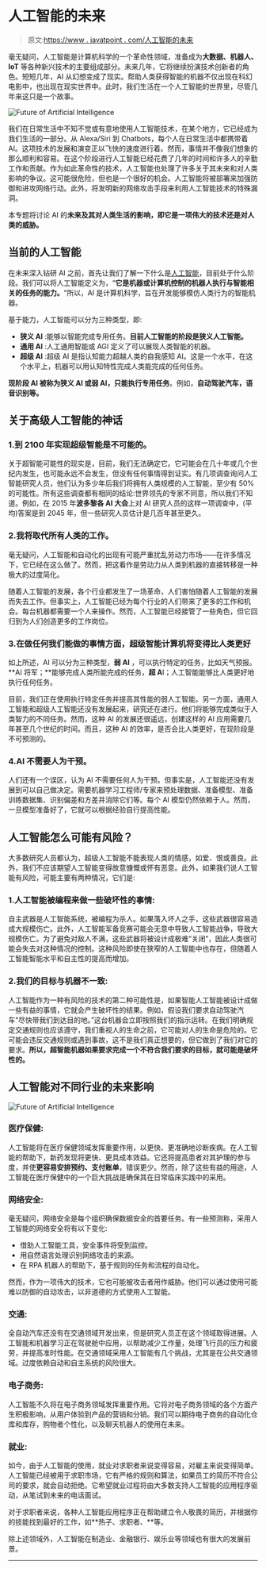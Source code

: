 # 人工智能的未来

> 原文:[https://www . javatpoint . com/人工智能的未来](https://www.javatpoint.com/future-of-artificial-intelligence)

毫无疑问，人工智能是计算机科学的一个革命性领域，准备成为**大数据、机器人、IoT** 等各种新兴技术的主要组成部分。未来几年，它将继续扮演技术创新者的角色。短短几年，AI 从幻想变成了现实。帮助人类获得智能的机器不仅出现在科幻电影中，也出现在现实世界中。此时，我们生活在一个人工智能的世界里，尽管几年来这只是一个故事。

![Future of Artificial Intelligence](../Images/7ad3a96ef2761fbe2f1f2d78c48a2bb0.png)

我们在日常生活中不知不觉或有意地使用人工智能技术，在某个地方，它已经成为我们生活的一部分。从 Alexa/Siri 到 Chatbots，每个人在日常生活中都携带着 AI。这项技术的发展和演变正以飞快的速度进行着。然而，事情并不像我们想象的那么顺利和容易。在这个阶段进行人工智能已经花费了几年的时间和许多人的辛勤工作和贡献。作为如此革命性的技术，人工智能也处理了许多关于其未来和对人类影响的争议。这可能很危险，但也是一个很好的机会。人工智能将被部署来加强防御和进攻网络行动。此外，将发明新的网络攻击手段来利用人工智能技术的特殊漏洞。

本专题将讨论 AI 的**未来及其对人类生活的影响，即它是一项伟大的技术还是对人类的威胁。**

## 当前的人工智能

在未来深入钻研 AI 之前，首先让我们了解一下什么是[人工智能](https://www.javatpoint.com/artificial-intelligence-tutorial)，目前处于什么阶段。我们可以将人工智能定义为，“**它是机器或计算机控制的机器人执行与智能相关的任务的能力。**“所以，AI 是计算机科学，旨在开发能够模仿人类行为的智能机器。

基于能力，人工智能可以分为三种类型，即:

*   **狭义 AI** :能够以智能完成专用任务。**目前人工智能的阶段是狭义人工智能。**
*   **通用 AI** :人工通用智能或 AGI 定义了可以展现人类智能的机器。
*   **超级 AI** :超级 AI 是指认知能力超越人类的自我感知 AI。这是一个水平，在这个水平上，机器可以用认知特性完成人类能完成的任何任务。

**现阶段 AI 被称为狭义 AI 或弱 AI，只能执行专用任务**。例如，**自动驾驶汽车，语音识别等。**

## 关于高级人工智能的神话

### 1.到 2100 年实现超级智能是不可能的。

关于超智能可能性的现实是，目前，我们无法确定它。它可能会在几十年或几个世纪内发生，也可能永远不会发生，但没有任何事情得到证实。有几项调查询问人工智能研究人员，他们认为多少年后我们将拥有人类规模的人工智能，至少有 50%的可能性。所有这些调查都有相同的结论:世界领先的专家不同意，所以我们不知道。例如，在 2015 年**波多黎各 AI 大会**上对 AI 研究人员的这样一项调查中，(平均)答案是到 2045 年，但一些研究人员估计是几百年甚至更久。

### 2.我将取代所有人类的工作。

毫无疑问，人工智能和自动化的出现有可能严重扰乱劳动力市场——在许多情况下，它已经在这么做了。然而，把这看作是劳动力从人类到机器的直接转移是一种极大的过度简化。

随着人工智能的发展，各个行业都发生了一场革命，人们害怕随着人工智能的发展而失去工作。但事实上，人工智能已经为每个行业的人们带来了更多的工作和机会。每台机器都需要一个人来操作。然而，人工智能已经接管了一些角色，但它回归到为人们创造更多的工作岗位。

### 3.在做任何我们能做的事情方面，超级智能计算机将变得比人类更好

如上所述，AI 可以分为三种类型，**弱 AI** ，可以执行特定的任务，比如天气预报。**AI 将军；**能够完成人类所能完成的任务，**超 A**I；人工智能能够比人类更好地执行任何任务。

目前，我们正在使用执行特定任务并提高其性能的弱人工智能。另一方面，通用人工智能和超级人工智能还没有发展起来，研究还在进行。他们将能够完成类似于人类智力的不同任务。然而，这种 AI 的发展还很遥远，创建这样的 AI 应用需要几年甚至几个世纪的时间。而且，这种 AI 的效率，是否会比人类更好，在现阶段是不可预测的。

### 4.AI 不需要人为干预。

人们还有一个误区，认为 AI 不需要任何人为干预。但事实是，人工智能还没有发展到可以自己做决定。需要机器学习工程师/专家来预处理数据、准备模型、准备训练数据集、识别偏差和方差并消除它们等。每个 AI 模型仍然依赖于人。然而，一旦模型准备好了，它就可以根据经验自行提高性能。

## 人工智能怎么可能有风险？

大多数研究人员都认为，超级人工智能不能表现人类的情感，如爱、恨或善良。此外，我们不应该期望人工智能变得故意慷慨或怀有恶意。此外，如果我们说人工智能有风险，可能主要有两种情况，它们是:

### 1.人工智能被编程来做一些破坏性的事情:

自主武器是人工智能系统，被编程为杀人。如果落入坏人之手，这些武器很容易造成大规模伤亡。此外，人工智能军备竞赛可能会无意中导致人工智能战争，导致大规模伤亡。为了避免对敌人不满，这些武器将被设计成极难“关闭”，因此人类很可能会失去对这种情况的控制。这种风险即使在狭窄的人工智能中也存在，但随着人工智能智能水平和自主性的提高而增加。

### 2.我们的目标与机器不一致:

人工智能作为一种有风险的技术的第二种可能性是，如果智能人工智能被设计成做一些有益的事情，它就会产生破坏性的结果。例如，假设我们要求自动驾驶汽车“尽快带我们到达目的地。”这台机器会立即按照我们的指示运转。在我们明确规定交通规则也应该遵守，我们重视人的生命之前，它可能对人的生命是危险的。它可能会违反交通规则或遇到事故，这不是我们真正想要的，但它做到了我们对它的要求。**所以，超智能机器如果要求完成一个不符合我们要求的目标，就可能是破坏性的。**

## 人工智能对不同行业的未来影响

![Future of Artificial Intelligence](../Images/e60d4534494e7b596ff499dc870f1c33.png)

### 医疗保健:

人工智能将在医疗保健领域发挥重要作用，以更快、更准确地诊断疾病。在人工智能的帮助下，新药发现将更快、更具成本效益。它还将提高患者对其护理的参与度，并使**更容易安排预约、支付账单**，错误更少。然而，除了这些有益的用途，人工智能在医疗保健中的一个巨大挑战是确保其在日常临床实践中的采用。

### 网络安全:

毫无疑问，网络安全是每个组织确保数据安全的首要任务。有一些预测称，采用人工智能的网络安全将有以下变化:

*   借助人工智能工具，安全事件将受到监控。
*   用自然语言处理识别网络攻击的来源。
*   在 RPA 机器人的帮助下，基于规则的任务和流程的自动化。

然而，作为一项伟大的技术，它也可能被攻击者用作威胁。他们可以通过使用可能难以防御的自动攻击，以非道德的方式使用人工智能。

### 交通:

全自动汽车还没有在交通领域开发出来，但是研究人员正在这个领域取得进展。人工智能和机器学习正在驾驶舱中应用，以帮助减少工作量，处理飞行员的压力和疲劳，并提高准时性能。在交通领域采用人工智能有几个挑战，尤其是在公共交通领域。过度依赖自动和自主系统的风险很大。

### 电子商务:

人工智能不久将在电子商务领域发挥重要作用。它将对电子商务领域的各个方面产生积极影响，从用户体验到产品的营销和分销。我们可以期待电子商务的自动化仓库和库存，购物者个性化，以及聊天机器人的使用在未来。

### 就业:

如今，由于人工智能的使用，就业对求职者来说变得容易，对雇主来说变得简单。人工智能已经被用于求职市场，它有严格的规则和算法，如果员工的简历不符合公司的要求，就会自动拒绝。它希望就业过程将由大多数支持人工智能的应用程序驱动，从笔试到未来的电话面试。

对于求职者来说，各种人工智能应用程序正在帮助建立令人敬畏的简历，并根据你的技能找到最好的工作，如**热子、求职者、**等。

除上述领域外，人工智能在制造业、金融银行、娱乐业等领域也有很大的发展前景。

* * *